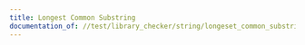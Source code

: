 ```yaml
---
title: Longest Common Substring
documentation_of: //test/library_checker/string/longeset_common_substring.test.py
---
```

